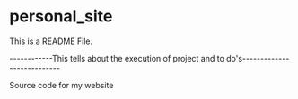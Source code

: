 # personal_site
This is a README File.

------------This tells about the execution of project and to do's---------------------------

Source code for my website
